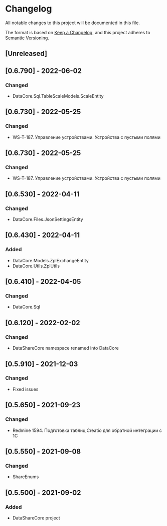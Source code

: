 # Changelog
All notable changes to this project will be documented in this file.

The format is based on [Keep a Changelog](https://keepachangelog.com/en/1.0.0/),
and this project adheres to [Semantic Versioning](https://semver.org/spec/v2.0.0.html).

## [Unreleased]

## [0.6.790] - 2022-06-02
### Changed
- DataCore.Sql.TableScaleModels.ScaleEntity

## [0.6.730] - 2022-05-25
### Changed
- WS-T-187. Управление устройствами. Устройства с пустыми полями

## [0.6.730] - 2022-05-25
### Changed
- WS-T-187. Управление устройствами. Устройства с пустыми полями

## [0.6.530] - 2022-04-11
### Changed
- DataCore.Files.JsonSettingsEntity

## [0.6.430] - 2022-04-11
### Added
- DataCore.Models.ZplExchangeEntity
- DataCore.Utils.ZplUtils

## [0.6.410] - 2022-04-05
### Changed
- DataCore.Sql

## [0.6.120] - 2022-02-02
### Changed
- DataShareCore namespace renamed into DataCore

## [0.5.910] - 2021-12-03
### Changed
- Fixed issues

## [0.5.650] - 2021-09-23
### Changed
- Redmine 1594. Подготовка таблиц Creatio для обратной интеграции с 1С

## [0.5.550] - 2021-09-08
### Changed
- ShareEnums

## [0.5.500] - 2021-09-02
### Added
- DataShareCore project
